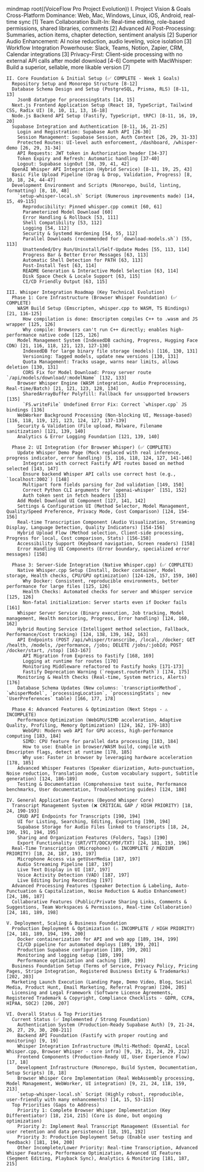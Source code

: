 mindmap
  root((VoiceFlow Pro Project Evolution))
    I. Project Vision & Goals
      Cross-Platform Dominance: Web, Mac, Windows, Linux, iOS, Android, real-time sync [1]
      Team Collaboration Built-In: Real-time editing, role-based permissions, shared libraries, comments [2]
      Advanced AI Post-Processing: Summaries, action items, chapter detection, sentiment analysis [2]
      Superior Audio Enhancement: AI noise reduction, audio leveling, voice isolation [3]
      Workflow Integration Powerhouse: Slack, Teams, Notion, Zapier, CRM, Calendar integrations [3]
      Privacy-First: Client-side processing with no external API calls after model download [4-6]
      Compete with MacWhisper: Build a superior, sellable, more likable version [7]

    II. Core Foundation & Initial Setup (✅ COMPLETE - Week 1 Goals)
      Repository Setup and Monorepo Structure [8-12]
      Database Schema Design and Setup (PostgreSQL, Prisma, RLS) [8-11, 13]
        JsonB datatype for processingStats [14, 15]
      Next.js Frontend Application Setup (React 18, TypeScript, Tailwind CSS, Radix UI) [8, 10, 11, 13, 16-18]
      Node.js Backend API Setup (Fastify, TypeScript, tRPC) [8-11, 16, 19, 20]
      Supabase Integration and Authentication [8-11, 16, 21-25]
        Login and Registration: Supabase Auth API [26-30]
        Session Management: Supabase Session, Auth Context [26, 29, 31-33]
        Protected Routes: UI-level auth enforcement, /dashboard, /whisper-demo [26, 29, 31-34]
        API Requests: JWT token in Authorization header [34-37]
        Token Expiry and Refresh: Automatic handling [37-40]
        Logout: Supabase signOut [38, 39, 41, 42]
      OpenAI Whisper API Integration (Hybrid Service) [8-11, 19, 25, 43]
      Basic File Upload Pipeline (Drag & Drop, Validation, Progress) [8, 10, 18, 24, 44-47]
      Development Environment and Scripts (Monorepo, build, linting, formatting) [8, 10, 48]
        `setup-whisper-local.sh` Script (Numerous improvements made) [14, 15, 49-115]
          Reproducibility: Pinned whisper.cpp commit [60, 61]
          Parameterized Model Download [60]
          Error Handling & Rollback [53, 111]
          Shell Compatibility [53, 112]
          Logging [54, 112]
          Security & Systemd Hardening [54, 55, 112]
          Parallel Downloads (recommended for `download-models.sh`) [55, 113]
          Unattended/Dry Run/Uninstall/Self-Update Modes [55, 113, 114]
          Progress Bar & Better Error Messages [63, 113]
          Automatic Shell Detection for PATH [63, 113]
          Post-Install Test [63, 114]
          README Generation & Interactive Model Selection [63, 114]
          Disk Space Check & Locale Support [63, 115]
          CI/CD Friendly Output [63, 115]

    III. Whisper Integration Roadmap (Key Technical Evolution)
      Phase 1: Core Infrastructure (Browser Whisper Foundation) (✅ COMPLETE)
        WASM Build Setup (Emscripten, whisper.cpp to WASM, TS Bindings) [21, 116-125]
          How compilation is done: Emscripten compiles C++ to .wasm and JS wrapper [125, 126]
          Why compile: Browsers can't run C++ directly; enables high-performance native code [125, 126]
        Model Management System (IndexedDB caching, Progress, Hugging Face CDN) [21, 116, 118, 121, 123, 127-130]
          IndexedDB for large binary file storage (models) [116, 130, 131]
          Versioning: Tagged models, update new versions [130, 131]
          Quota Management: Tracks usage, warns near limits, allows deletion [130, 131]
          CORS Fix for Model Download: Proxy server route `/api/models/download/:modelName` [132, 133]
        Browser Whisper Engine (WASM integration, Audio Preprocessing, Real-time/Batch) [21, 121, 123, 128, 134]
          SharedArrayBuffer Polyfill: Fallback for unsupported browsers [135]
          `FS.writeFile` Undefined Error Fix: Correct `whisper.cpp` JS bindings [136]
        WebWorker Background Processing (Non-blocking UI, Message-based) [116, 118, 119, 121, 123, 124, 127, 137-139]
        Security & Validation (File upload, Malware, Filename sanitization) [121, 139, 140]
        Analytics & Error Logging Foundation [121, 139, 140]

      Phase 2: UI Integration (for Browser Whisper) (✅ COMPLETE)
        Update Whisper Demo Page (Mock replaced with real inference, progress indicator, error handling) [5, 116, 118, 124, 127, 141-146]
          Integration with correct Fastify API routes based on method selected [143, 147]
          Ensure backend Whisper API calls use correct host (e.g., `localhost:3002`) [148]
          Multipart form fields parsing for Zod validation [149, 150]
          Correct Python CLI arguments for `openai-whisper` [151, 152]
          Auth token sent in fetch headers [153]
        Add Model Download UI Component [127, 141, 142]
        Settings & Configuration UI (Method Selector, Model Management, Quality/Speed Preference, Privacy Mode, Cost Comparison) [124, 154-156]
        Real-time Transcription Component (Audio Visualization, Streaming Display, Language Detection, Quality Indicators) [154-156]
        Hybrid Upload Flow (Method selection, Client-side processing, Progress for local, Cost comparison, Stats) [156-158]
        Accessibility Support (Keyboard navigation, Screen readers) [158]
        Error Handling UI Components (Error boundary, specialized error messages) [158]

      Phase 3: Server-Side Integration (Native Whisper.cpp) (✅ COMPLETE)
        Native Whisper.cpp Setup (Install, Docker container, Model storage, Health checks, CPU/GPU optimization) [124-126, 157, 159, 160]
          Why Docker: Consistent, reproducible environments, better performance for large files [125, 126]
          Health Checks: Automated checks for server and Whisper service [125, 126]
          Non-fatal initialization: Server starts even if Docker fails [161]
        Whisper Server Service (Binary execution, Job tracking, Model management, Health monitoring, Progress, Error handling) [124, 160, 162]
        Hybrid Routing Service (Intelligent method selection, Fallback, Performance/Cost tracking) [124, 138, 139, 162, 163]
        API Endpoints (POST /api/whisper/transcribe, /local, /docker; GET /health, /models, /performance, /jobs; DELETE /jobs/:jobId; POST /docker/start, /stop) [163-167]
          API Migration from Express to Fastify [168, 169]
          Logging at runtime for routes [170]
          Monitoring Middleware refactored to Fastify hooks [171-173]
          Fastify Deprecation Warning (`request.routerPath`) [174, 175]
        Monitoring & Health Checks (Real-time, System metrics, Alerts) [176]
        Database Schema Updates (New columns: `transcriptionMethod`, `whisperModel`, `processingLocation`, `processingStats`; new `UserPreferences` table) [166, 177, 178]

      Phase 4: Advanced Features & Optimization (Next Steps - ⚠️ INCOMPLETE)
        Performance Optimization (WebGPU/SIMD acceleration, Adaptive Quality, Profiling, Memory Optimization) [124, 162, 179-183]
          WebGPU: Modern web API for GPU access, high-performance computing [183, 184]
          SIMD: CPU feature for parallel data processing [183, 184]
          How to use: Enable in browser/WASM build, compile with Emscripten flags, detect at runtime [178, 185]
          Why use: Faster in browser by leveraging hardware acceleration [178, 185]
        Advanced Whisper Features (Speaker diarization, Auto-punctuation, Noise reduction, Translation mode, Custom vocabulary support, Subtitle generation) [124, 186-189]
        Testing & Documentation (Comprehensive test suite, Performance benchmarks, User documentation, Troubleshooting guides) [124, 188]

    IV. General Application Features (Beyond Whisper Core)
      Transcript Management System (❌ CRITICAL GAP / HIGH PRIORITY) [18, 24, 190-193]
        CRUD API Endpoints for Transcripts [190, 194]
        UI for Listing, Searching, Editing, Exporting [190, 194]
        Supabase Storage for Audio Files linked to transcripts [18, 24, 190, 191, 194, 195]
        Sharing and Organization Features (Folders, Tags) [190]
        Export Functionality (SRT/VTT/DOCX/PDF/TXT) [24, 181, 193, 196]
      Real-Time Transcription (Microphone) (⚠️ INCOMPLETE / MEDIUM PRIORITY) [18, 24, 187, 193, 197]
        Microphone Access via getUserMedia [187, 197]
        Audio Streaming Pipeline [187, 197]
        Live Text Display in UI [187, 197]
        Voice Activity Detection (VAD) [187, 197]
        Live Editing During Recording [197]
      Advanced Processing Features (Speaker Detection & Labeling, Auto-Punctuation & Capitalization, Noise Reduction & Audio Enhancement) [24, 186, 187]
      Collaborative Features (Public/Private Sharing Links, Comments & Suggestions, Team Workspaces & Permissions, Real-time Collaboration) [24, 181, 189, 198]

    V. Deployment, Scaling & Business Foundation
      Production Deployment & Optimization (⚠️ INCOMPLETE / HIGH PRIORITY) [24, 181, 189, 194, 199, 200]
        Docker containerization for API and web app [189, 194, 199]
        CI/CD pipeline for automated deploys [189, 199, 201]
        Production Supabase configuration [189, 199, 201]
        Monitoring and logging setup [189, 199]
        Performance optimization and caching [189, 199]
      Business Foundation Setup (Terms of Service, Privacy Policy, Pricing Pages, Stripe Integration, Registered Business Entity & Trademarks) [202, 203]
      Marketing Launch Execution (Landing Page, Demo Video, Blog, Social Media, Product Hunt, Email Marketing, Referral Program) [204, 205]
      Licensing and Legal Framework (Software License Agreements, Registered Trademark & Copyright, Compliance Checklists - GDPR, CCPA, HIPAA, SOC2) [206, 207]

    VI. Overall Status & Top Priorities
      Current Status (✅ Implemented / Strong Foundation)
        Authentication System (Production-Ready Supabase Auth) [9, 21-24, 26, 27, 29, 30, 208-211]
        Backend API Foundation (Fastify with proper routing and monitoring) [9, 19]
        Whisper Integration Infrastructure (Multi-Method: OpenAI, Local Whisper.cpp, Browser Whisper - core infra) [9, 19, 21, 24, 29, 212]
        Frontend Components (Production-Ready UI, User Experience Flow) [17, 18]
        Development Infrastructure (Monorepo, Build System, Documentation, Setup Scripts) [8, 18]
        Browser Whisper Core Implementation (Real WebAssembly processing, Model Management, WebWorker, UI integration) [9, 21, 24, 118, 159, 213]
        `setup-whisper-local.sh` Script (Highly robust, reproducible, user-friendly with many enhancements) [14, 15, 53-115]
      Top Priorities (Gaps to Address)
        Priority 1: Complete Browser Whisper Implementation (Key Differentiator) [18, 214, 215] (Core is done, but ongoing optimization)
        Priority 2: Implement Real Transcript Management (Essential for user retention and data persistence) [18, 191, 192]
        Priority 3: Production Deployment Setup (Enable user testing and feedback) [181, 194, 200]
        Other Incomplete/Lower Priority: Real-time Transcription, Advanced Whisper Features, Performance Optimization, Advanced UI Features (Segment Editing, Playback Sync), Analytics & Monitoring [181, 187, 215]